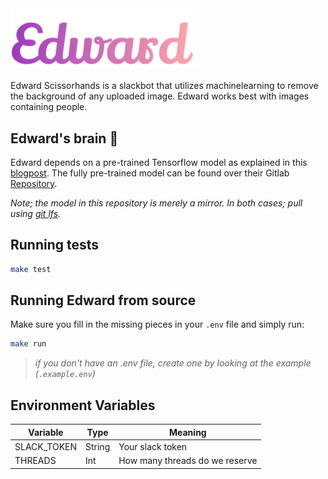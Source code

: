 <img src="meta/edward_logo.svg" width="300" />
<br />
<br />
Edward Scissorhands is a slackbot that utilizes machinelearning to remove the background of any uploaded image. Edward works best with images containing people.

## Edward's brain 🧠

Edward depends on a pre-trained Tensorflow model as explained in this [blogpost](https://towardsdatascience.com/background-removal-with-deep-learning-c4f2104b3157). The fully pre-trained model can be found over their Gitlab [Repository](https://gitlab.com/fast-science/background-removal-server/tree/master/webapp/model).

_Note; the model in this repository is merely a mirror. In both cases; pull using [git lfs](https://git-lfs.github.com/)._

## Running tests

```bash
make test
```

## Running Edward from source

Make sure you fill in the missing pieces in your `.env` file and simply run:

```bash
make run
```

> _if you don't have an .env file, create one by looking at the example (`.example.env`)_

## Environment Variables

| Variable    | Type   | Meaning                        |
| ----------- | ------ | ------------------------------ |
| SLACK_TOKEN | String | Your slack token               |
| THREADS     | Int    | How many threads do we reserve |
